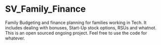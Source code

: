 # SV_Family_Finance
Family Budgeting and finance planning for families working in Tech. It includes dealing with bonuses, Start-Up stock options, RSUs and whatnot. This is an open sourced ongoing project. Feel free to use the code for whatever.
